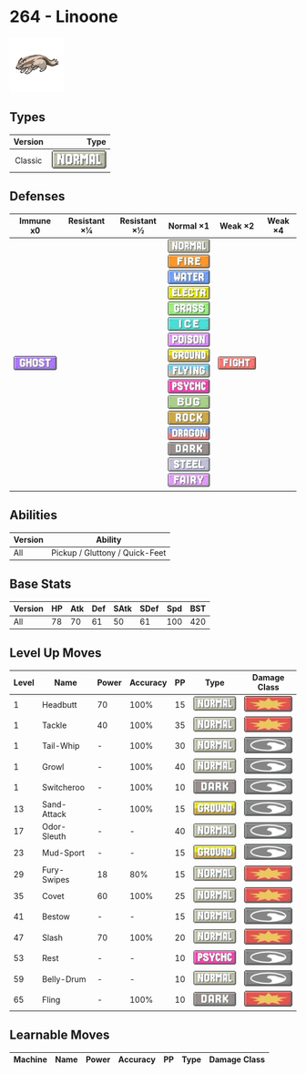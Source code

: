 # 264 - Linoone

![linoone](../img/pokemon/264.png)

## Types

| Version | Type                               |
| :-----: | ---------------------------------: |
| Classic | ![normal](../img/types/normal.png) |

## Defenses

| Immune x0                        | Resistant ×¼ | Resistant ×½ | Normal ×1                                                                                                                                                                                                                                                                                                                                                                                                                                                                                                                                                                                                         | Weak ×2                                | Weak ×4 |
| -------------------------------- | ------------ | ------------ | ----------------------------------------------------------------------------------------------------------------------------------------------------------------------------------------------------------------------------------------------------------------------------------------------------------------------------------------------------------------------------------------------------------------------------------------------------------------------------------------------------------------------------------------------------------------------------------------------------------------- | -------------------------------------- | ------- |
| ![ghost](../img/types/ghost.png) |              |              | ![normal](../img/types/normal.png)<br/>![fire](../img/types/fire.png)<br/>![water](../img/types/water.png)<br/>![electric](../img/types/electric.png)<br/>![grass](../img/types/grass.png)<br/>![ice](../img/types/ice.png)<br/>![poison](../img/types/poison.png)<br/>![ground](../img/types/ground.png)<br/>![flying](../img/types/flying.png)<br/>![psychic](../img/types/psychic.png)<br/>![bug](../img/types/bug.png)<br/>![rock](../img/types/rock.png)<br/>![dragon](../img/types/dragon.png)<br/>![dark](../img/types/dark.png)<br/>![steel](../img/types/steel.png)<br/>![fairy](../img/types/fairy.png) | ![fighting](../img/types/fighting.png) |         |

## Abilities

| Version | Ability                        |
| ------- | ------------------------------ |
| All     | Pickup / Gluttony / Quick-Feet |

## Base Stats

| Version | HP | Atk | Def | SAtk | SDef | Spd | BST |
| ------- | -- | --- | --- | ---- | ---- | --- | --- |
| All     | 78 | 70  | 61  | 50   | 61   | 100 | 420 |

## Level Up Moves

| Level | Name        | Power | Accuracy | PP | Type                                 | Damage Class                           |
| ----- | ----------- | ----- | -------- | -- | ------------------------------------ | -------------------------------------- |
| 1     | Headbutt    | 70    | 100%     | 15 | ![normal](../img/types/normal.png)   | ![physical](../img/types/physical.png) |
| 1     | Tackle      | 40    | 100%     | 35 | ![normal](../img/types/normal.png)   | ![physical](../img/types/physical.png) |
| 1     | Tail-Whip   | -     | 100%     | 30 | ![normal](../img/types/normal.png)   | ![status](../img/types/status.png)     |
| 1     | Growl       | -     | 100%     | 40 | ![normal](../img/types/normal.png)   | ![status](../img/types/status.png)     |
| 1     | Switcheroo  | -     | 100%     | 10 | ![dark](../img/types/dark.png)       | ![status](../img/types/status.png)     |
| 13    | Sand-Attack | -     | 100%     | 15 | ![ground](../img/types/ground.png)   | ![status](../img/types/status.png)     |
| 17    | Odor-Sleuth | -     | -        | 40 | ![normal](../img/types/normal.png)   | ![status](../img/types/status.png)     |
| 23    | Mud-Sport   | -     | -        | 15 | ![ground](../img/types/ground.png)   | ![status](../img/types/status.png)     |
| 29    | Fury-Swipes | 18    | 80%      | 15 | ![normal](../img/types/normal.png)   | ![physical](../img/types/physical.png) |
| 35    | Covet       | 60    | 100%     | 25 | ![normal](../img/types/normal.png)   | ![physical](../img/types/physical.png) |
| 41    | Bestow      | -     | -        | 15 | ![normal](../img/types/normal.png)   | ![status](../img/types/status.png)     |
| 47    | Slash       | 70    | 100%     | 20 | ![normal](../img/types/normal.png)   | ![physical](../img/types/physical.png) |
| 53    | Rest        | -     | -        | 10 | ![psychic](../img/types/psychic.png) | ![status](../img/types/status.png)     |
| 59    | Belly-Drum  | -     | -        | 10 | ![normal](../img/types/normal.png)   | ![status](../img/types/status.png)     |
| 65    | Fling       | -     | 100%     | 10 | ![dark](../img/types/dark.png)       | ![physical](../img/types/physical.png) |

## Learnable Moves

| Machine | Name | Power | Accuracy | PP | Type | Damage Class |
| ------- | ---- | ----- | -------- | -- | ---- | ------------ |